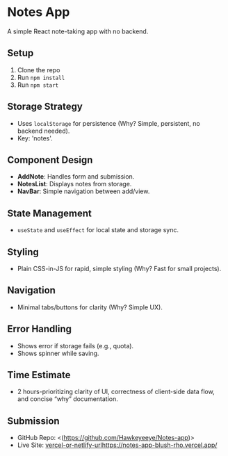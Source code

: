 # Notes App

A simple React note-taking app with no backend.

## Setup

1. Clone the repo
2. Run `npm install`
3. Run `npm start`

## Storage Strategy

- Uses `localStorage` for persistence (Why? Simple, persistent, no backend needed).
- Key: 'notes'.

## Component Design

- **AddNote**: Handles form and submission.
- **NotesList**: Displays notes from storage.
- **NavBar**: Simple navigation between add/view.

## State Management

- `useState` and `useEffect` for local state and storage sync.

## Styling

- Plain CSS-in-JS for rapid, simple styling (Why? Fast for small projects).

## Navigation

- Minimal tabs/buttons for clarity (Why? Simple UX).

## Error Handling

- Shows error if storage fails (e.g., quota).
- Shows spinner while saving.

## Time Estimate

- 2 hours-prioritizing clarity of UI, correctness of client-side data flow, and concise “why” documentation.

## Submission

- GitHub Repo: <(https://github.com/Hawkeyeeye/Notes-app)>
- Live Site: <vercel-or-netlify-urlhttps://notes-app-blush-rho.vercel.app/>
